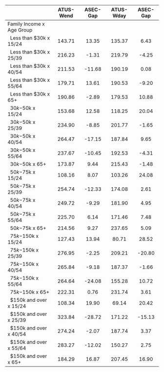 
|                      |    ATUS-Wend |     ASEC-Gap |    ATUS-Wday |     ASEC-Gap |
| -------------------- | :----------: | :----------: | :----------: | :----------: |
| Family Income x Age Group |              |              |              |              |
| &nbsp;&nbsp;Less than $30k x 15/24 |       143.71 |        13.35 |       135.37 |         6.43 |
| &nbsp;&nbsp;Less than $30k x 25/39 |       216.23 |        -1.31 |       219.79 |        -4.25 |
| &nbsp;&nbsp;Less than $30k x 40/54 |       211.53 |       -11.68 |       190.19 |         0.08 |
| &nbsp;&nbsp;Less than $30k x 55/64 |       179.71 |        13.61 |       190.53 |        -9.20 |
| &nbsp;&nbsp;Less than $30k x 65+ |       190.86 |        -2.89 |       179.53 |        10.88 |
| &nbsp;&nbsp;$30k-$50k x 15/24 |       153.68 |        12.58 |       118.25 |        20.04 |
| &nbsp;&nbsp;$30k-$50k x 25/39 |       234.90 |        -8.85 |       201.77 |        -1.65 |
| &nbsp;&nbsp;$30k-$50k x 40/54 |       264.47 |       -17.15 |       187.84 |         9.65 |
| &nbsp;&nbsp;$30k-$50k x 55/64 |       237.67 |       -10.45 |       192.53 |        -4.31 |
| &nbsp;&nbsp;$30k-$50k x 65+ |       173.87 |         9.44 |       215.43 |        -1.48 |
| &nbsp;&nbsp;$50k-$75k x 15/24 |       108.16 |         8.07 |       103.26 |        24.08 |
| &nbsp;&nbsp;$50k-$75k x 25/39 |       254.74 |       -12.33 |       174.08 |         2.61 |
| &nbsp;&nbsp;$50k-$75k x 40/54 |       249.72 |        -9.29 |       181.90 |         4.95 |
| &nbsp;&nbsp;$50k-$75k x 55/64 |       225.70 |         6.14 |       171.46 |         7.48 |
| &nbsp;&nbsp;$50k-$75k x 65+ |       214.56 |         9.27 |       237.65 |         5.09 |
| &nbsp;&nbsp;$75k-$150k x 15/24 |       127.43 |        13.94 |        80.71 |        28.52 |
| &nbsp;&nbsp;$75k-$150k x 25/39 |       276.95 |        -2.25 |       209.21 |       -20.80 |
| &nbsp;&nbsp;$75k-$150k x 40/54 |       265.84 |        -9.18 |       187.37 |        -1.66 |
| &nbsp;&nbsp;$75k-$150k x 55/64 |       264.64 |       -24.08 |       155.28 |        10.72 |
| &nbsp;&nbsp;$75k-$150k x 65+ |       222.31 |         0.76 |       231.74 |         3.61 |
| &nbsp;&nbsp;$150k and over x 15/24 |       108.34 |        19.90 |        69.14 |        20.42 |
| &nbsp;&nbsp;$150k and over x 25/39 |       323.84 |       -28.72 |       171.22 |       -15.13 |
| &nbsp;&nbsp;$150k and over x 40/54 |       274.24 |        -2.07 |       187.74 |         3.37 |
| &nbsp;&nbsp;$150k and over x 55/64 |       283.27 |       -12.02 |       150.27 |         2.75 |
| &nbsp;&nbsp;$150k and over x 65+ |       184.29 |        16.87 |       207.45 |        16.90 |

